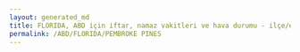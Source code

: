 ```yaml
---
layout: generated_md
title: FLORIDA, ABD için iftar, namaz vakitleri ve hava durumu - ilçe/eyalet seç
permalink: /ABD/FLORIDA/PEMBROKE PINES
---
```


<script type="text/javascript">
  var country = ABD;
  var city = FLORIDA;
  var state = PEMBROKE PINES;
  var lat = 72;
  var lon = 21;
</script>
